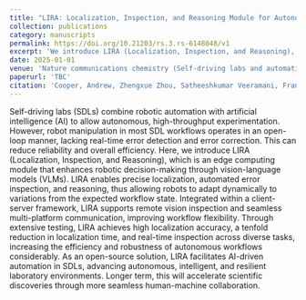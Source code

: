 ```yaml
---
title: "LIRA: Localization, Inspection, and Reasoning Module for Autonomous Workflows in Self-Driving Labs"
collection: publications
category: manuscripts
permalink: https://doi.org/10.21203/rs.3.rs-6148048/v1
excerpt: 'We introduce LIRA (Localization, Inspection, and Reasoning), which is an edge computing module that enhances robotic decision-making through vision-language models (VLMs). '
date: 2025-01-01
venue: 'Nature communications chemistry (Self-driving labs and automation software for chemistry and materials science) (Under Review)'
paperurl: 'TBC'
citation: 'Cooper, Andrew, Zhengxue Zhou, Satheeshkumar Veeramani, Francisco Galeano, and Hatem Fakhruldeen. "LIRA: Localization, Inspection, and Reasoning Module for Autonomous Workflows in Self-Driving Labs." (2025).'
---
```

Self-driving labs (SDLs) combine robotic automation with artificial intelligence (AI) to allow autonomous, high-throughput experimentation. However, robot manipulation in most SDL workflows operates in an open-loop manner, lacking real-time error detection and error correction. This can reduce reliability and overall efficiency. Here, we introduce LIRA (Localization, Inspection, and Reasoning), which is an edge computing module that enhances robotic decision-making through vision-language models (VLMs). LIRA enables precise localization, automated error inspection, and reasoning, thus allowing robots to adapt dynamically to variations from the expected workflow state. Integrated within a client-server framework, LIRA supports remote vision inspection and seamless multi-platform communication, improving workflow flexibility. Through extensive testing, LIRA achieves high localization accuracy, a tenfold reduction in localization time, and real-time inspection across diverse tasks, increasing the efficiency and robustness of autonomous workflows considerably. As an open-source solution, LIRA facilitates AI-driven automation in SDLs, advancing autonomous, intelligent, and resilient laboratory environments. Longer term, this will accelerate scientific discoveries through more seamless human-machine collaboration.